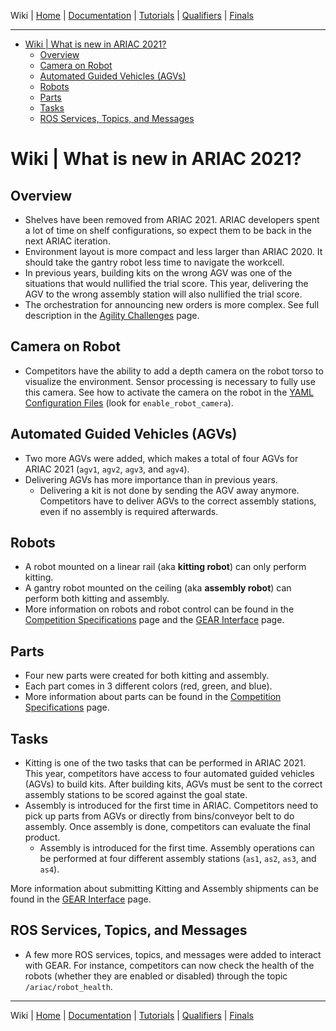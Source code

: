 Wiki | [Home](../../README.md) | [Documentation](../documentation/documentation.md) | [Tutorials](../tutorials/tutorials.md) | [Qualifiers](../qualifiers/qualifier.md) | [Finals](../finals/finals.md)

-------------------------------------------------

- [Wiki | What is new in ARIAC 2021?](#wiki--what-is-new-in-ariac-2021)
  - [Overview](#overview)
  - [Camera on Robot](#camera-on-robot)
  - [Automated Guided Vehicles (AGVs)](#automated-guided-vehicles-agvs)
  - [Robots](#robots)
  - [Parts](#parts)
  - [Tasks](#tasks)
  - [ROS Services, Topics, and Messages](#ros-services-topics-and-messages)

# Wiki | What is new in ARIAC 2021?

## Overview

- Shelves have been removed from ARIAC 2021. ARIAC developers spent a lot of time on shelf configurations, so expect them to be back in the next ARIAC iteration.
- Environment layout is more compact and less larger than ARIAC 2020. It should take the gantry robot less time to navigate the workcell.
- In previous years, building kits on the wrong AGV was one of the situations that would nullified the trial score. This year, delivering the AGV to the wrong assembly station will also nullified the trial score.
- The orchestration for announcing new orders is more complex. See full description in the [Agility Challenges](../documentation/agility_challenges.md#new-order) page.

## Camera on Robot

- Competitors have the ability to add a depth camera on the robot torso to visualize the environment. Sensor processing is necessary to fully use this camera. See how to activate the camera on the robot in the [YAML Configuration Files](../documentation/configuration_files.md) (look for `enable_robot_camera`).
  
## Automated Guided Vehicles (AGVs)

- Two more AGVs were added, which makes a total of four AGVs for ARIAC 2021 (`agv1`, `agv2`, `agv3`, and `agv4`).
- Delivering AGVs has more importance than in previous years.
  - Delivering a kit is not done by sending the AGV away anymore. Competitors have to deliver AGVs to the correct assembly stations, even if no assembly is required afterwards.

## Robots

- A robot mounted on a linear rail (aka **kitting robot**) can only perform kitting.
- A gantry robot mounted on the ceiling (aka **assembly robot**) can perform both kitting and assembly.
- More information on robots and robot control can be found in the [Competition Specifications](../documentation/competition_specifications.md#3.-Robot) page and the [GEAR Interface](../tutorials/gear_interface.md) page.

## Parts

- Four new parts were created for both kitting and assembly. 
- Each part comes in 3 different colors (red, green, and blue).
- More information about parts can be found in the [Competition Specifications](../documentation/competition_specifications.md#2.4.-Parts) page.

## Tasks

- Kitting is one of the two tasks that can be performed in ARIAC 2021. This year, competitors have access to four automated guided vehicles (AGVs) to build kits. After building kits, AGVs must be sent to the correct assembly stations to be scored against the goal state.
- Assembly is introduced for the first time in ARIAC. Competitors need to pick up parts from AGVs or directly from bins/conveyor belt to do assembly. Once assembly is done, competitors can evaluate the final product.
  - Assembly is introduced for the first time. Assembly operations can be performed at four different assembly stations (`as1`, `as2`, `as3`, and `as4`).

More information about submitting Kitting and Assembly shipments can be found in the [GEAR Interface](../tutorials/gear_interface.md) page.

## ROS Services, Topics, and Messages

- A few more ROS services, topics, and messages were added to interact with GEAR. For instance, competitors can now check the health of the robots (whether they are enabled or disabled) through the topic `/ariac/robot_health`.

-------------------------------------------------
Wiki | [Home](../../README.md) | [Documentation](../documentation/documentation.md) | [Tutorials](../tutorials/tutorials.md) | [Qualifiers](../qualifiers/qualifier.md) | [Finals](../finals/finals.md)
